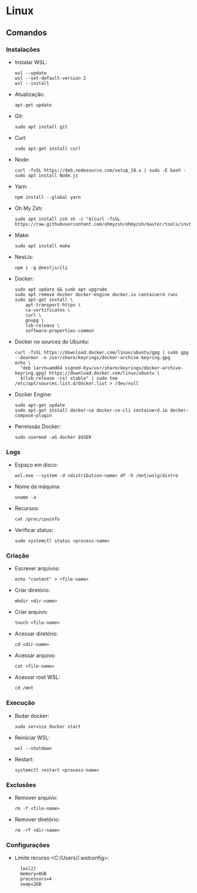 # Linux

## Comandos

### Instalações
- Instalar WSL:
    ```
    wsl --update
    wsl --set-default-version 2
    wsl --install
    ```
- Atualização:
    ```
    apt-get update
    ```
- Git:
    ```
    sudo apt install git
    ```
- Curl:
    ```
    sudo apt-get install curl
    ```
- Node:
    ```
    curl -fsSL https://deb.nodesource.com/setup_18.x | sudo -E bash -
    sudo apt install Node.js
    ```
- Yarn:
    ```
    npm install --global yarn
    ```
- Oh My Zsh:
    ```
    sudo apt install zsh sh -c "$(curl -fsSL https://raw.githubusercontent.com/ohmyzsh/ohmyzsh/master/tools/install.sh)"
    ```
- Make:
    ```
    sudo apt install make
    ```
- NestJs:
    ```
    npm i -g @nestjs/cli
    ```
- Docker:
    ```
    sudo apt update && sudo apt upgrade
    sudo apt remove docker docker-engine docker.io containerd runc
    sudo apt-get install \
        apt-transport-https \
        ca-certificates \
        curl \
        gnupg \
        lsb-release \
        software-properties-common
    ```
- Docker no sources do Ubuntu:
    ```
    curl -fsSL https://download.docker.com/linux/ubuntu/gpg | sudo gpg --dearmor -o /usr/share/keyrings/docker-archive-keyring.gpg
    echo \
      "deb [arch=amd64 signed-by=/usr/share/keyrings/docker-archive-keyring.gpg] https://download.docker.com/linux/ubuntu \
      $(lsb_release -cs) stable" | sudo tee /etc/apt/sources.list.d/docker.list > /dev/null
    ```
- Docker Engine:
    ```
    sudo apt-get update
    sudo apt-get install docker-ce docker-ce-cli containerd.io docker-compose-plugin
    ```
- Permissão Docker:
    ```
    sudo usermod -aG docker $USER
    ```

### Logs
- Espaço em disco:
    ```
    wsl.exe --system -d <distribution-name> df -h /mnt/wslg/distro
    ```
- Nome da máquina:
    ```
    uname -a
    ```
- Recursos:
    ```
    cat /proc/cpuinfo
    ```
- Verificar status:
    ```
    sudo systemctl status <process-name>
    ```

### Criação
- Escrever arquivos:
    ```
    echo "content" > <file-name>
    ```
- Criar diretório:
    ```
    mkdir <dir-name>
    ```
- Criar arquivo:
    ```
    touch <file-name>
    ```
- Acessar diretório:
    ```
    cd <dir-name>
    ```
- Acessar arquivo:
    ```
    cat <file-name>
    ```
- Acessar root WSL:
    ```
    cd /mnt
    ```

### Execução
- Rodar docker:
    ```
    sudo service docker start
    ```
- Reiniciar WSL:
    ```
    wsl --shutdown
    ```
- Restart:
    ```
    systemctl restart <process-name>
    ```

### Exclusões
- Remover arquivo:
    ```
    rm -f <file-name>
    ```
- Remover diretório:
    ```
    rm -rf <dir-name>
    ```

### Configurações
- Limite recurso <C:/Users/<user-name>/.wslconfig>:
  ```
    [wsl2]
    memory=8GB
    processors=4
    swap=2GB
  ```
